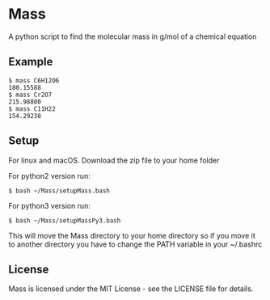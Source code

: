 # Mass
A python script to find the molecular mass in g/mol of a chemical equation
## Example
```
$ mass C6H12O6
180.15588
$ mass Cr2O7
215.98800
$ mass C11H22
154.29238
```
## Setup
For linux and macOS. Download the zip file to your home folder  

For python2 version run:
```
$ bash ~/Mass/setupMass.bash
```
For python3 version run:
```
$ bash ~/Mass/setupMassPy3.bash
```
This will move the Mass directory to your home directory so if you move it to another directory you have to change the PATH variable in your ~/.bashrc
## License
Mass is licensed under the MIT License - see the LICENSE file for details.
